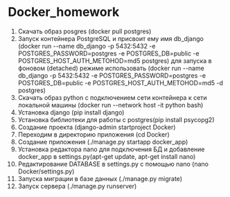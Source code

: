 # Docker_homework

1. Скачать образ posgres (docker pull postgres)
2. Запуск контейнера PostgreSQL и присвоит ему имя db_django (docker run --name db_django -p 5432:5432 -e POSTGRES_PASSWORD=postgres -e POSTGRES_DB=public -e
   POSTGRES_HOST_AUTH_METOHOD=md5 postgres) для запуска в фоновом (detached) режиме использовать (docker run --name db_django -p 5432:5432 -e POSTGRES_PASSWORD=postgres -e POSTGRES_DB=public -e
   POSTGRES_HOST_AUTH_METOHOD=md5 -d postgres)
3. Скачать образ python с подключением сети контейнера к сети локальной машины (docker run --network host -it python bash)
4. Установка django (pip install django)
5. Установка библиотеки для работы с postgres(pip install psycopg2)
6. Создание проекта (django-admin startproject Docker)
7.  Переходим в директорию приложения (cd Docker)
8. Создание приложения (./manage.py startapp docker_app)
9. Установка редактора nano для подключения БД и добавление docker_app в settings.py(apt-get update, apt-get install nano)
10. Редактирование DATABASE в settings.py с помощью nano (nano Docker/settings.py)
11. Запуска миграции в базе данных (./manage.py migrate)
12. Запуск сервера (./manage.py runserver)